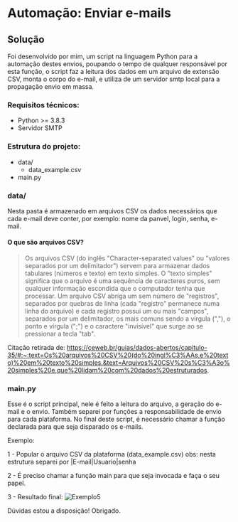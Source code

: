 # Automação: Enviar e-mails

## Solução
Foi desenvolvido por mim, um script na linguagem Python para a automação destes envios, poupando o tempo de qualquer responsável por esta função, o script faz a leitura dos dados em um arquivo de extensão CSV, monta o corpo do e-mail, e utiliza de um servidor smtp local para a propagação envio em massa.

### Requisitos técnicos:
- Python >= 3.8.3
- Servidor SMTP
### Estrutura do projeto:
- data/
	-	data_example.csv
 - main.py

### data/
Nesta pasta é armazenado em arquivos CSV os dados necessários que cada e-mail deve conter, por exemplo: nome da panvel, login, senha, e-mail. 

#### O que são arquivos CSV?
> Os arquivos CSV (do inglês "Character-separated values" ou "valores separados por um delimitador") servem para armazenar dados tabulares (números e texto) em texto simples. O "texto simples" significa que o arquivo é uma sequência de caracteres puros, sem qualquer informação escondida que o computador tenha que processar.  Um arquivo CSV abriga um sem número de "registros", separados por quebras de linha (cada "registro" permanece numa linha do arquivo) e cada registro possui um ou mais "campos", separados por um delimitador, os mais comuns sendo a vírgula (","), o ponto e vírgula (";") e o caractere "invisível" que surge ao se pressionar a tecla "tab". 
> 
 Citação retirada de: https://ceweb.br/guias/dados-abertos/capitulo-35/#:~:text=Os%20arquivos%20CSV%20(do%20ingl%C3%AAs,e%20texto)%20em%20texto%20simples.&text=Arquivos%20CSV%20s%C3%A3o%20simples%20e,que%20lidam%20com%20dados%20estruturados.

### main.py
Esse é o script principal, nele é feito a leitura do arquivo, a geração do e-mail e o envio. Também separei por funções a responsabilidade de envio para cada plataforma. 
No final deste script, é necessário chamar a função declarada para que seja disparado os e-mails.

Exemplo:

1 - Popular o arquivo CSV da plataforma (data_example.csv)
obs: nesta estrutura separei por |E-mail|Usuario|senha

2 - É preciso chamar a função main para que seja invocada e faça o seu papel.

3 - Resultado final:
![Exemplo5](http://gitlab.dimed.com.br/wlousado/enviaemail/-/raw/master/screenshot/ex5.png)


Dúvidas estou a disposição!
Obrigado.


